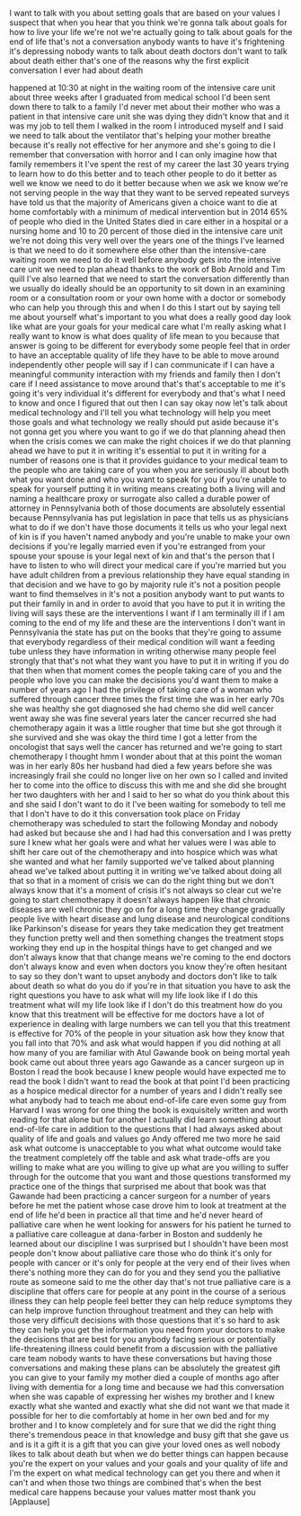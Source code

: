 
I want to talk with you about setting
goals that are based on your values I
suspect that when you hear that you
think we&#39;re gonna talk about goals for
how to live your life we&#39;re not we&#39;re
actually going to talk about goals for
the end of life that&#39;s not a
conversation anybody wants to have it&#39;s
frightening it&#39;s depressing nobody wants
to talk about death doctors don&#39;t want
to talk about death either that&#39;s one of
the reasons why the first explicit
conversation I ever had about death

happened at 10:30 at night in the
waiting room of the intensive care unit
about three weeks after I graduated from
medical school I&#39;d been sent down there
to talk to a family I&#39;d never met about
their mother who was a patient in that
intensive care unit she was dying they
didn&#39;t know that and it was my job to
tell them I walked in the room I
introduced myself and I said we need to
talk about the ventilator that&#39;s helping
your mother breathe because it&#39;s really
not effective for her anymore and she&#39;s
going to die I remember that
conversation with horror and I can only
imagine how that family remembers it
I&#39;ve spent the rest of my career the
last 30 years trying to learn how to do
this better and to teach other people to
do it better
as well we know we need to do it better
because when we ask we know we&#39;re not
serving people in the way that they want
to be served repeated surveys have told
us that the majority of Americans given
a choice want to die at home comfortably
with a minimum of medical intervention
but in 2014 65% of people who died in
the United States died in care either in
a hospital or a nursing home and 10 to
20 percent of those died in the
intensive care unit we&#39;re not doing this
very well over the years one of the
things I&#39;ve learned is that we need to
do it somewhere
else other than the intensive-care
waiting room we need to do it well
before anybody gets into the intensive
care unit we need to plan ahead thanks
to the work of Bob Arnold and Tim quill
I&#39;ve also learned that we need to start
the conversation differently than we
usually do
ideally should be an opportunity to sit
down in an examining room or a
consultation room or your own home with
a doctor or somebody who can help you
through this and when I do this I start
out by saying tell me about yourself
what&#39;s important to you what does a
really good day look like what are your
goals for your medical care what I&#39;m
really asking what I really want to know
is what does quality of life mean to you
because that answer is going to be
different for everybody some people feel
that in order to have an acceptable
quality of life they have to be able to
move around independently other people
will say if I can communicate if I can
have a meaningful community interaction
with my friends and family then I don&#39;t
care if I need assistance to move around
that&#39;s that&#39;s acceptable to me it&#39;s
going it&#39;s very individual it&#39;s
different for everybody and that&#39;s what
I need to know and once I figured that
out then I can say okay now let&#39;s talk
about medical technology and I&#39;ll tell
you what technology will help you meet
those goals and what technology we
really should put aside because it&#39;s not
gonna get you where you want to go if we
do that planning ahead then when the
crisis comes we can make the right
choices if we do that planning ahead we
have to put it in writing it&#39;s essential
to put it in writing for a number of
reasons
one is that it provides guidance to your
medical team to the people who are
taking care of you when you are
seriously ill about both what you want
done and
who you want to speak for you if you&#39;re
unable to speak for yourself
putting it in writing means creating
both a living will and naming a
healthcare proxy or surrogate also
called
a durable power of attorney in
Pennsylvania both of those documents are
absolutely essential because
Pennsylvania has put legislation in pace
that tells us as physicians what to do
if we don&#39;t have those documents it
tells us who your legal next of kin is
if you haven&#39;t named anybody and you&#39;re
unable to make your own decisions if
you&#39;re legally married even if you&#39;re
estranged from your spouse your spouse
is your legal next of kin and that&#39;s the
person that I have to listen to who will
direct your medical care if you&#39;re
married but you have adult children from
a previous relationship they have equal
standing in that decision and we have to
go by majority rule it&#39;s not a position
people want to find themselves in it&#39;s
not a position anybody want to put wants
to put their family in and in order to
avoid that you have to put it in writing
the living will says these are the
interventions I want if I am terminally
ill if I am coming to the end of my life
and these are the interventions I don&#39;t
want in Pennsylvania the state has put
on the books that they&#39;re going to
assume that everybody regardless of
their medical condition will want a
feeding tube unless they have
information in writing otherwise many
people feel strongly that that&#39;s not
what they want you have to put it in
writing if you do that then when that
moment comes the people taking care of
you and the people who love you can make
the decisions you&#39;d want them to make a
number of years ago I had the privilege
of taking care of a woman who suffered
through cancer three times the first
time she was in her early 70s she was
healthy she got diagnosed she had chemo
she did well cancer went away she was
fine several years later the cancer
recurred
she had chemotherapy again it was a
little rougher that time but she got
through it she survived and she was okay
the third time I got a letter from the
oncologist that says well the cancer has
returned and we&#39;re going to start
chemotherapy I thought hmm I wonder
about that at this point the woman was
in her early 80s her husband had died a
few years before she was increasingly
frail she could no longer live on her
own so I called and invited her to come
into the office to discuss this with me
and she did she brought her two
daughters with her and I said to her so
what do you think about this and she
said I don&#39;t want to do it I&#39;ve been
waiting for somebody to tell me that I
don&#39;t have to do it this conversation
took place on Friday chemotherapy was
scheduled to start the following Monday
and nobody had asked but because she and
I had had this conversation and I was
pretty sure I knew what her goals were
and what her values were I was able to
shift her care out of the chemotherapy
and into hospice which was what she
wanted and what her family supported
we&#39;ve talked about planning ahead we&#39;ve
talked about putting it in writing we&#39;ve
talked about doing all that so that in a
moment of crisis we can do the right
thing but we don&#39;t always know that it&#39;s
a moment of crisis it&#39;s not always so
clear cut we&#39;re going to start
chemotherapy it doesn&#39;t always happen
like that chronic diseases are well
chronic they go on for a long time they
change gradually people live with heart
disease and lung disease and
neurological conditions like Parkinson&#39;s
disease for years they take medication
they get treatment they function pretty
well and then something changes the
treatment stops working they end up in
the hospital things have to get changed
and we don&#39;t always know that that
change means we&#39;re coming to the end
doctors don&#39;t always know and even when
doctors
you know they&#39;re often hesitant to say
so they don&#39;t want to upset anybody and
doctors don&#39;t like to talk about death
so what do you do if you&#39;re in that
situation you have to ask the right
questions you have to ask what will my
life look like if I do this treatment
what will my life look like if I don&#39;t
do this treatment how do you know that
this treatment will be effective for me
doctors have a lot of experience in
dealing with large numbers we can tell
you that this treatment is effective for
70% of the people in your situation ask
how they know that you fall into that
70% and ask what would happen if you did
nothing at all how many of you are
familiar with Atul Gawande book on being
mortal yeah
book came out about three years ago
Gawande as a cancer surgeon up in Boston
I read the book because I knew people
would have expected me to read the book
I didn&#39;t want to read the book at that
point I&#39;d been practicing as a hospice
medical director for a number of years
and I didn&#39;t really see what anybody had
to teach me about end-of-life care even
some guy from Harvard I was wrong for
one thing the book is exquisitely
written and worth reading for that alone
but for another I actually did learn
something about end-of-life care in
addition to the questions that I had
always asked about quality of life and
goals and values go Andy offered me two
more he said ask what outcome is
unacceptable to you what what outcome
would take the treatment completely off
the table and ask what trade-offs are
you willing to make what are you willing
to give up what are you willing to
suffer through for the outcome that you
want and those questions transformed my
practice one of the things that
surprised me about that book was that
Gawande had been practicing
a cancer surgeon for a number of years
before he met the patient whose case
drove him to look at treatment at the
end of life
he&#39;d been in practice all that time and
he&#39;d never heard of palliative care when
he went looking for answers for his
patient he turned to a palliative care
colleague at dana-farber in Boston and
suddenly he learned about our discipline
I was surprised but I shouldn&#39;t have
been most people don&#39;t know about
palliative care
those who do think it&#39;s only for people
with cancer or it&#39;s only for people at
the very end of their lives when there&#39;s
nothing more they can do for you and
they send you the palliative route as
someone said to me the other day that&#39;s
not true
palliative care is a discipline that
offers care for people at any point in
the course of a serious illness they can
help people feel better they can help
reduce symptoms they can help improve
function throughout treatment and they
can help with those very difficult
decisions with those questions that it&#39;s
so hard to ask they can help you get the
information you need from your doctors
to make the decisions that are best for
you
anybody facing serious or potentially
life-threatening illness could benefit
from a discussion with the palliative
care team nobody wants to have these
conversations but having those
conversations and making these plans can
be absolutely the greatest gift you can
give to your family my mother died a
couple of months ago after living with
dementia for a long time and because we
had this conversation when she was
capable of expressing her wishes my
brother and I knew exactly what she
wanted and exactly what she did not want
we that made it possible for her to die
comfortably at home in her own bed and
for my brother and I to know completely
and for sure
that we did the right thing there&#39;s
tremendous peace in that knowledge and
busy
gift that she gave us and is it a gift
it is a gift that you can give your
loved ones as well nobody likes to talk
about death but when we do better things
can happen because you&#39;re the expert on
your values and your goals and your
quality of life and I&#39;m the expert on
what medical technology can get you
there and when it can&#39;t and when those
two things are combined that&#39;s when the
best medical care happens because your
values matter most thank you
[Applause]
